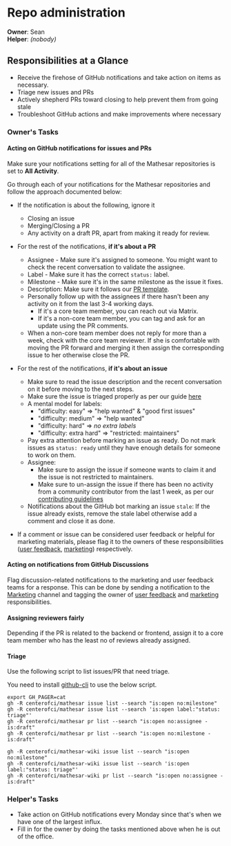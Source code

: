 # Repo administration

**Owner**: Sean  
**Helper**: _(nobody)_

## Responsibilities at a Glance

- Receive the firehose of GitHub notifications and take action on items as necessary.
- Triage new issues and PRs
- Actively shepherd PRs toward closing to help prevent them from going stale
- Troubleshoot GitHub actions and make improvements where necessary

### Owner's Tasks

#### Acting on GitHub notifications for issues and PRs

Make sure your notifications setting for all of the Mathesar repositories is set to **All Activity**.

Go through each of your notifications for the Mathesar repositories and follow the approach documented below:

- If the notification is about the following, ignore it
    - Closing an issue
    - Merging/Closing a PR
    - Any activity on a draft PR, apart from making it ready for review.
- For the rest of the notifications, **if it's about a PR**
    - Assignee - Make sure it's assigned to someone. You might want to check the recent conversation to validate the assignee.
    - Label - Make sure it has the correct `status:` label.
    - Milestone - Make sure it's in the same milestone as the issue it fixes.
    - Description: Make sure it follows our [PR template](https://github.com/centerofci/mathesar/blob/develop/.github/PULL_REQUEST_TEMPLATE).
    - Personally follow up with the assignees if there hasn't been any activity on it from the last 3-4 working days.
        - If it's a core team member, you can reach out via Matrix.
        - If it's a non-core team member, you can tag and ask for an update using the PR comments.
    - When a non-core team member does not reply for more than a week, check with the core team reviewer. If she is comfortable with moving the PR forward and merging it then assign the corresponding issue to her otherwise close the PR.
- For the rest of the notifications, **if it's about an issue**
    - Make sure to read the issue description and the recent conversation on it before moving to the next steps.
    - Make sure the issue is triaged properly as per our guide [here](/team/guide/issue-triage)
    - A mental model for labels:
        - "difficulty: easy" => "help wanted" & "good first issues"
        - "difficulty: medium" => "help wanted"
        - "difficulty: hard" => _no extra labels_
        - "difficulty: extra hard" => "restricted: maintainers"
    - Pay extra attention before marking an issue as ready. Do not mark issues as `status: ready` until they have enough details for someone to work on them.
    - Assignee:
        - Make sure to assign the issue if someone wants to claim it and the issue is not restricted to maintainers.
        - Make sure to un-assign the issue if there has been no activity from a community contributor from the last 1 week, as per our [contributing guidelines](https://github.com/centerofci/mathesar/blob/develop/CONTRIBUTING.md)
    - Notifications about the GitHub bot marking an issue `stale`: If the issue already exists, remove the stale label otherwise add a comment and close it as done.

- If a comment or issue can be considered user feedback or helpful for marketing materials, please flag it to the owners of these responsibilities ([user feedback](/team/responsibilities/user-feedback), [marketing](/team/responsibilities/marketing.md)) respectively.

#### Acting on notifications from GitHub Discussions

Flag discussion-related notifications to the marketing and user feedback teams for a response. This can be done by sending a notification to the [Marketing](https://matrix.to/#/#marketing:matrix.mathesar.org) channel and tagging the owner of [user feedback](/team/responsibilities/user-feedback) and [marketing](/team/responsibilities/marketing.md) responsibilities.

#### Assigning reviewers fairly

Depending if the PR is related to the backend or frontend, assign it to a core team member who has the least no of reviews already assigned.

#### Triage

Use the following script to list issues/PR that need triage.

You need to install [github-cli](https://github.com/cli/cli#installation) to use the below script.

```
export GH_PAGER=cat
gh -R centerofci/mathesar issue list --search "is:open no:milestone"
gh -R centerofci/mathesar issue list --search 'is:open label:"status: triage"'
gh -R centerofci/mathesar pr list --search "is:open no:assignee -is:draft"
gh -R centerofci/mathesar pr list --search "is:open no:milestone -is:draft"

gh -R centerofci/mathesar-wiki issue list --search "is:open no:milestone"
gh -R centerofci/mathesar-wiki issue list --search 'is:open label:"status: triage"'
gh -R centerofci/mathesar-wiki pr list --search "is:open no:assignee -is:draft"
```

### Helper's Tasks
- Take action on GitHub notifications every Monday since that's when we have one of the largest influx.
- Fill in for the owner by doing the tasks mentioned above when he is out of the office.
